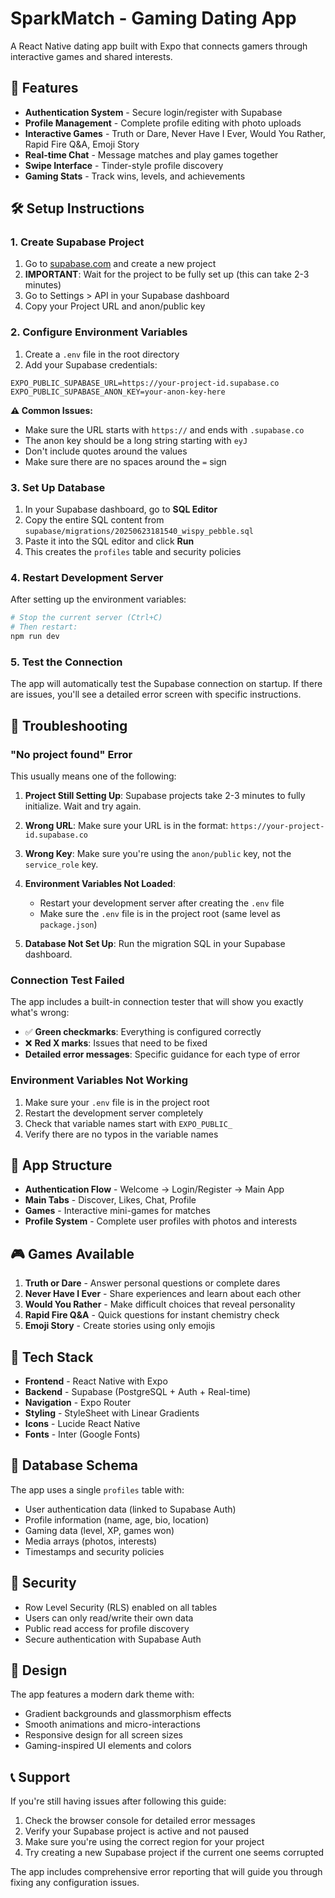 # SparkMatch - Gaming Dating App

A React Native dating app built with Expo that connects gamers through interactive games and shared interests.

## 🚀 Features

- **Authentication System** - Secure login/register with Supabase
- **Profile Management** - Complete profile editing with photo uploads
- **Interactive Games** - Truth or Dare, Never Have I Ever, Would You Rather, Rapid Fire Q&A, Emoji Story
- **Real-time Chat** - Message matches and play games together
- **Swipe Interface** - Tinder-style profile discovery
- **Gaming Stats** - Track wins, levels, and achievements

## 🛠 Setup Instructions

### 1. Create Supabase Project

1. Go to [supabase.com](https://supabase.com) and create a new project
2. **IMPORTANT**: Wait for the project to be fully set up (this can take 2-3 minutes)
3. Go to Settings > API in your Supabase dashboard
4. Copy your Project URL and anon/public key

### 2. Configure Environment Variables

1. Create a `.env` file in the root directory
2. Add your Supabase credentials:

```env
EXPO_PUBLIC_SUPABASE_URL=https://your-project-id.supabase.co
EXPO_PUBLIC_SUPABASE_ANON_KEY=your-anon-key-here
```

**⚠️ Common Issues:**
- Make sure the URL starts with `https://` and ends with `.supabase.co`
- The anon key should be a long string starting with `eyJ`
- Don't include quotes around the values
- Make sure there are no spaces around the `=` sign

### 3. Set Up Database

1. In your Supabase dashboard, go to **SQL Editor**
2. Copy the entire SQL content from `supabase/migrations/20250623181540_wispy_pebble.sql`
3. Paste it into the SQL editor and click **Run**
4. This creates the `profiles` table and security policies

### 4. Restart Development Server

After setting up the environment variables:

```bash
# Stop the current server (Ctrl+C)
# Then restart:
npm run dev
```

### 5. Test the Connection

The app will automatically test the Supabase connection on startup. If there are issues, you'll see a detailed error screen with specific instructions.

## 🔧 Troubleshooting

### "No project found" Error

This usually means one of the following:

1. **Project Still Setting Up**: Supabase projects take 2-3 minutes to fully initialize. Wait and try again.

2. **Wrong URL**: Make sure your URL is in the format: `https://your-project-id.supabase.co`

3. **Wrong Key**: Make sure you're using the `anon/public` key, not the `service_role` key.

4. **Environment Variables Not Loaded**: 
   - Restart your development server after creating the `.env` file
   - Make sure the `.env` file is in the project root (same level as `package.json`)

5. **Database Not Set Up**: Run the migration SQL in your Supabase dashboard.

### Connection Test Failed

The app includes a built-in connection tester that will show you exactly what's wrong:

- ✅ **Green checkmarks**: Everything is configured correctly
- ❌ **Red X marks**: Issues that need to be fixed
- **Detailed error messages**: Specific guidance for each type of error

### Environment Variables Not Working

1. Make sure your `.env` file is in the project root
2. Restart the development server completely
3. Check that variable names start with `EXPO_PUBLIC_`
4. Verify there are no typos in the variable names

## 📱 App Structure

- **Authentication Flow** - Welcome → Login/Register → Main App
- **Main Tabs** - Discover, Likes, Chat, Profile
- **Games** - Interactive mini-games for matches
- **Profile System** - Complete user profiles with photos and interests

## 🎮 Games Available

1. **Truth or Dare** - Answer personal questions or complete dares
2. **Never Have I Ever** - Share experiences and learn about each other
3. **Would You Rather** - Make difficult choices that reveal personality
4. **Rapid Fire Q&A** - Quick questions for instant chemistry check
5. **Emoji Story** - Create stories using only emojis

## 🔧 Tech Stack

- **Frontend** - React Native with Expo
- **Backend** - Supabase (PostgreSQL + Auth + Real-time)
- **Navigation** - Expo Router
- **Styling** - StyleSheet with Linear Gradients
- **Icons** - Lucide React Native
- **Fonts** - Inter (Google Fonts)

## 📄 Database Schema

The app uses a single `profiles` table with:
- User authentication data (linked to Supabase Auth)
- Profile information (name, age, bio, location)
- Gaming data (level, XP, games won)
- Media arrays (photos, interests)
- Timestamps and security policies

## 🔐 Security

- Row Level Security (RLS) enabled on all tables
- Users can only read/write their own data
- Public read access for profile discovery
- Secure authentication with Supabase Auth

## 🎨 Design

The app features a modern dark theme with:
- Gradient backgrounds and glassmorphism effects
- Smooth animations and micro-interactions
- Responsive design for all screen sizes
- Gaming-inspired UI elements and colors

## 📞 Support

If you're still having issues after following this guide:

1. Check the browser console for detailed error messages
2. Verify your Supabase project is active and not paused
3. Make sure you're using the correct region for your project
4. Try creating a new Supabase project if the current one seems corrupted

The app includes comprehensive error reporting that will guide you through fixing any configuration issues.